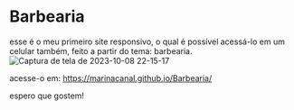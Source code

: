# Barbearia
esse é o meu primeiro site responsivo, o qual é possível acessá-lo em um celular também, feito a partir do tema: barbearia.
![Captura de tela de 2023-10-08 22-15-17](https://github.com/marinacanal/Barbearia/assets/121324624/68436885-ce9f-4512-b2d2-6a459276ccf7)

acesse-o em: https://marinacanal.github.io/Barbearia/

espero que gostem!
